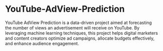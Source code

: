 # YouTube-AdView-Prediction
YouTube AdView Prediction is a data-driven project aimed at forecasting the number of views an advertisement will receive on YouTube. By leveraging machine learning techniques, this project helps digital marketers and content creators optimize ad campaigns, allocate budgets effectively, and enhance audience engagement.
